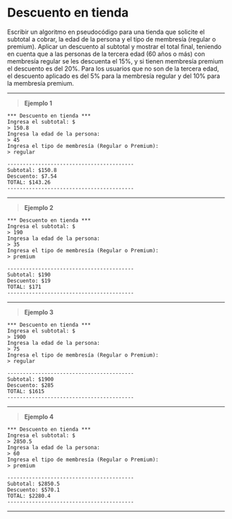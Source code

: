 ﻿# Descuento en tienda

Escribir un algoritmo en pseudocódigo para una tienda que solicite el subtotal a cobrar, la edad de la persona y el tipo de 
membresía (regular o premium). Aplicar un descuento al subtotal y mostrar el total final, teniendo en cuenta que a las 
personas de la tercera edad (60 años o más) con membresía regular se les descuenta el 15%, y si tienen membresía premium 
el descuento es del 20%. Para los usuarios que no son de la tercera edad, el descuento aplicado es del 5% para la membresía 
regular y del 10% para la membresía premium.

---

> **Ejemplo 1**

```
*** Descuento en tienda ***
Ingresa el subtotal: $
> 150.8
Ingresa la edad de la persona:
> 45
Ingresa el tipo de membresía (Regular o Premium):
> regular

-----------------------------------------
Subtotal: $150.8
Descuento: $7.54
TOTAL: $143.26
-----------------------------------------
```

---

> **Ejemplo 2**

```
*** Descuento en tienda ***
Ingresa el subtotal: $
> 190
Ingresa la edad de la persona:
> 35
Ingresa el tipo de membresía (Regular o Premium):
> premium

-----------------------------------------
Subtotal: $190
Descuento: $19
TOTAL: $171
-----------------------------------------
```

---

> **Ejemplo 3**

```
*** Descuento en tienda ***
Ingresa el subtotal: $
> 1900
Ingresa la edad de la persona:
> 75
Ingresa el tipo de membresía (Regular o Premium):
> regular

-----------------------------------------
Subtotal: $1900
Descuento: $285
TOTAL: $1615
-----------------------------------------
```

---

> **Ejemplo 4**

```
*** Descuento en tienda ***
Ingresa el subtotal: $
> 2850.5
Ingresa la edad de la persona:
> 60
Ingresa el tipo de membresía (Regular o Premium):
> premium

-----------------------------------------
Subtotal: $2850.5
Descuento: $570.1
TOTAL: $2280.4
-----------------------------------------
```

---

